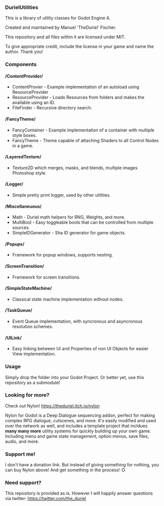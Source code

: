 ### DurielUtilities

This is a library of utility classes for Godot Engine 4.

Created and maintained by Manuel 'TheDuriel' Fischer.

This repository and all files within it are licensed under MIT.

To give appropriate credit, include the license in your game and name the author. Thank you!

### Components

#### /ContentProvider/
* ContentProvier - Example implementation of an autoload using ResourceProvider
* ResourceProvider - Loads Resources from folders and makes the available using an ID.
* FileFinder - Recursive directory search.
#### /FancyTheme/
* FancyContainer - Example implementation of a container with multiple style boxes.
* FancyTheme - Theme capable of attaching Shaders to all Control Nodes in a game.
#### /LayeredTexture/
* Texture2D which merges, masks, and blends, multiple images Photoshop style.
#### /Logger/
* Simple pretty print logger, used by other utilities.
#### /Miscellaneuous/
* Math - Duriel math helpers for RNG, Weights, and more.
* MultiBool - Easy toggleable bools that can be controlled from multiple sources.
* SimpleIDGenerator - Sha ID generator for game objects.
#### /Popups/
* Framework for popup windows, supports nesting.
#### /ScreenTransition/
* Framework for screen transitions.
#### /SimpleStateMachine/
* Classical state machine implementation without nodes.
#### /TaskQueue/
* Event Queue implementation, with syncronous and asyncronous resolution schemes.
#### /UILink/
* Easy linking between UI and Properties of non UI Objects for easier View implementation.


### Usage

Simply drop the folder into your Godot Project. Or better yet, use this repository as a submodule!

### Looking for more?

Check out Nylon! https://theduriel.itch.io/nylon

Nylon for Godot is a Deep Dialogue sequencing addon, perfect for making complex RPG dialogue, cutscenes, and more. It's easily modified and used over the network as well, and includes a template project that incldues **many many more** utility systems for quickly building up your own game. Including menu and game state management, option menus, save files, audio, and more.

### Support me!

I don't have a donation link. But instead of giving something for nothing, you can buy Nylon above! And get something in the process! :D

### Need support?

This repository is provided as is. However I will happily answer questions via twitter: https://twitter.com/the_duriel

